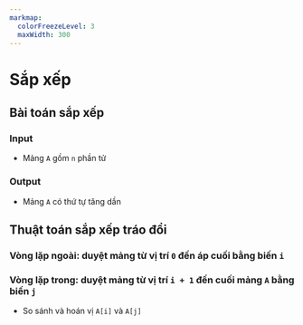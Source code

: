 ```yaml
---
markmap:
  colorFreezeLevel: 3
  maxWidth: 300
---
```


# Sắp xếp

## Bài toán sắp xếp

### Input

- Mảng `A` gồm `n` phần tử

### Output

- Mảng `A` có thứ tự tăng dần

## Thuật toán sắp xếp tráo đổi

### Vòng lặp ngoài: duyệt mảng từ vị trí `0` đến áp cuối bằng biến `i`

### Vòng lặp trong: duyệt mảng từ vị trí `i + 1` đến cuối mảng `A` bằng biến `j`

- So sánh và hoán vị `A[i]` và `A[j]`
